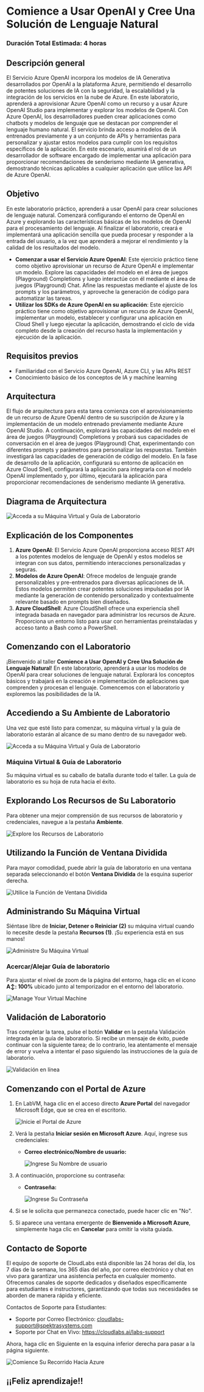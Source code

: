 # Comience a Usar OpenAI y Cree Una Solución de Lenguaje Natural

### Duración Total Estimada: 4 horas

## Descripción general

El Servicio Azure OpenAI incorpora los modelos de IA Generativa desarrollados por OpenAI a la plataforma Azure, permitiendo el desarrollo de potentes soluciones de IA con la seguridad, la escalabilidad y la integración de los servicios en la nube de Azure. En este laboratorio, aprenderá a aprovisionar Azure OpenAI como un recurso y a usar Azure OpenAI Studio para implementar y explorar los modelos de OpenAI. Con Azure OpenAI, los desarrolladores pueden crear aplicaciones como chatbots y modelos de lenguaje que se destacan por comprender el lenguaje humano natural. El servicio brinda acceso a modelos de IA entrenados previamente y a un conjunto de APIs y herramientas para personalizar y ajustar estos modelos para cumplir con los requisitos específicos de la aplicación. En este escenario, asumirá el rol de un desarrollador de software encargado de implementar una aplicación para proporcionar recomendaciones de senderismo mediante IA generativa, demostrando técnicas aplicables a cualquier aplicación que utilice las API de Azure OpenAI.

## Objetivo

En este laboratorio práctico, aprenderá a usar OpenAI para crear soluciones de lenguaje natural. Comenzará configurando el entorno de OpenAI en Azure y explorando las características básicas de los modelos de OpenAI para el procesamiento del lenguaje. Al finalizar el laboratorio, creará e implementará una aplicación sencilla que pueda procesar y responder a la entrada del usuario, a la vez que aprenderá a mejorar el rendimiento y la calidad de los resultados del modelo.

- **Comenzar a usar el Servicio Azure OpenAI**: Este ejercicio práctico tiene como objetivo aprovisionar un recurso de Azure OpenAI e implementar un modelo. Explore las capacidades del modelo en el área de juegos (Playground) Completions y luego interactúe con él mediante el área de juegos (Playground) Chat. Afine las respuestas mediante el ajuste de los prompts y los parámetros, y aproveche la generación de código para automatizar las tareas.
- **Utilizar los SDKs de Azure OpenAI en su aplicación**: Este ejercicio práctico tiene como objetivo aprovisionar un recurso de Azure OpenAI, implementar un modelo, establecer y configurar una aplicación en Cloud Shell y luego ejecutar la aplicación, demostrando el ciclo de vida completo desde la creación del recurso hasta la implementación y ejecución de la aplicación.

## Requisitos previos

- Familiaridad con el Servicio Azure OpenAI, Azure CLI, y las APIs REST
- Conocimiento básico de los conceptos de IA y machine learning

## Arquitectura

El flujo de arquitectura para esta tarea comienza con el aprovisionamiento de un recurso de Azure OpenAI dentro de su suscripción de Azure y la implementación de un modelo entrenado previamente mediante Azure OpenAI Studio. A continuación, explorará las capacidades del modelo en el área de juegos (Playground) Completions y probará sus capacidades de conversación en el área de juegos (Playground) Chat, experimentando con diferentes prompts y parámetros para personalizar las respuestas. También investigará las capacidades de generación de código del modelo. En la fase de desarrollo de la aplicación, configurará su entorno de aplicación en Azure Cloud Shell, configurará la aplicación para integrarla con el modelo OpenAI implementado y, por último, ejecutará la aplicación para proporcionar recomendaciones de senderismo mediante IA generativa.

## Diagrama de Arquitectura

 ![Acceda a su Máquina Virtual y Guía de Laboratorio](../media/arch20-3.png)

## Explicación de los Componentes

1. **Azure OpenAI**: El Servicio Azure OpenAI proporciona acceso REST API a los potentes modelos de lenguaje de OpenAI y estos modelos se integran con sus datos, permitiendo interacciones personalizadas y seguras.
1. **Modelos de Azure OpenAI**: Ofrece modelos de lenguaje grande personalizables y pre-entrenados para diversas aplicaciones de IA. Estos modelos permiten crear potentes soluciones impulsadas por IA mediante la generación de contenido personalizado y contextualmente relevante basado en prompts bien diseñados.
1. **Azure CloudShell**: Azure CloudShell ofrece una experiencia shell integrada basada en navegador para administrar los recursos de Azure. Proporciona un entorno listo para usar con herramientas preinstaladas y acceso tanto a Bash como a PowerShell.

## Comenzando con el Laboratorio

¡Bienvenido al taller **Comience a Usar OpenAI y Cree Una Solución de Lenguaje Natural**! En este laboratorio, aprenderá a usar los modelos de OpenAI para crear soluciones de lenguaje natural. Explorará los conceptos básicos y trabajará en la creación e implementación de aplicaciones que comprenden y procesan el lenguaje. Comencemos con el laboratorio y exploremos las posibilidades de la IA.
 
## Accediendo a Su Ambiente de Laboratorio
 
Una vez que esté listo para comenzar, su máquina virtual y la guía de laboratorio estarán al alcance de su mano dentro de su navegador web.
 
![Acceda a su Máquina Virtual y Guía de Laboratorio](../media/getting-started-spanish-openai-1.png)

### Máquina Virtual & Guía de Laboratorio
 
Su máquina virtual es su caballo de batalla durante todo el taller. La guía de laboratorio es su hoja de ruta hacia el éxito.
 
## Explorando Los Recursos de Su Laboratorio
 
Para obtener una mejor comprensión de sus recursos de laboratorio y credenciales, navegue a la pestaña **Ambiente**.
 
![Explore los Recursos de Laboratorio](../media/getting-started-spanish-openai-5.png)
 
## Utilizando la Función de Ventana Dividida
 
Para mayor comodidad, puede abrir la guía de laboratorio en una ventana separada seleccionando el botón **Ventana Dividida** de la esquina superior derecha.
 
![Utilice la Función de Ventana Dividida](../media/getting-started-spanish-openai-2.png)
 
## Administrando Su Máquina Virtual
 
Siéntase libre de **Iniciar, Detener o Reiniciar (2)** su máquina virtual cuando lo necesite desde la pestaña **Recursos (1)**. ¡Su experiencia está en sus manos!
 
![Administre Su Máquina Virtual](../media/getting-started-spanish-openai-3.png)

### Acercar/Alejar Guía de laboratorio

Para ajustar el nivel de zoom de la página del entorno, haga clic en el icono **A↕: 100%** ubicado junto al temporizador en el entorno del laboratorio.

   ![Manage Your Virtual Machine](../media/nlsg2.png)

## Validación de Laboratorio

Tras completar la tarea, pulse el botón **Validar** en la pestaña Validación integrada en la guía de laboratorio. Si recibe un mensaje de éxito, puede continuar con la siguiente tarea; de lo contrario, lea atentamente el mensaje de error y vuelva a intentar el paso siguiendo las instrucciones de la guía de laboratorio.

   ![Validación en línea](../media/getting-started-eng-openai-4.png)

## Comenzando con el Portal de Azure
 
1. En LabVM, haga clic en el acceso directo **Azure Portal** del navegador Microsoft Edge, que se crea en el escritorio.
 
   ![Inicie el Portal de Azure](../media/sc900-image(1).png)
 
2. Verá la pestaña **Iniciar sesión en Microsoft Azure**. Aquí, ingrese sus credenciales:
 
   - **Correo electrónico/Nombre de usuario:** <inject key="AzureAdUserEmail"></inject>
 
       ![Ingrese Su Nombre de usuario](../media/sc900-image-1.png)
 
3. A continuación, proporcione su contraseña:
 
   - **Contraseña:** <inject key="AzureAdUserPassword"></inject>
 
       ![Ingrese Su Contraseña](../media/sc900-image-2.png)
 
4. Si se le solicita que permanezca conectado, puede hacer clic en "No".
 
5. Si aparece una ventana emergente de **Bienvenido a Microsoft Azure**, simplemente haga clic en **Cancelar** para omitir la visita guiada.
 
## Contacto de Soporte

El equipo de soporte de CloudLabs está disponible las 24 horas del día, los 7 días de la semana, los 365 días del año, por correo electrónico y chat en vivo para garantizar una asistencia perfecta en cualquier momento. Ofrecemos canales de soporte dedicados y diseñados específicamente para estudiantes e instructores, garantizando que todas sus necesidades se aborden de manera rápida y eficiente.

Contactos de Soporte para Estudiantes:

- Soporte por Correo Electrónico: cloudlabs-support@spektrasystems.com
- Soporte por Chat en Vivo: https://cloudlabs.ai/labs-support

Ahora, haga clic en Siguiente en la esquina inferior derecha para pasar a la página siguiente.

![Comience Su Recorrido Hacia Azure](../media/nlsg6.png)

## ¡¡Feliz aprendizaje!!
